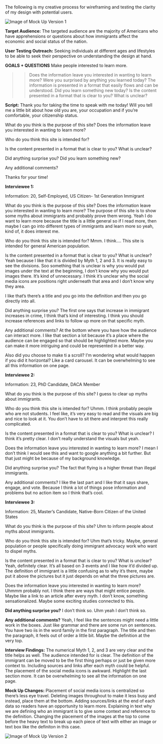The following is my creative process for wireframing and testing the clarity of my design with potential users. 

![Image of Mock Up Version 1](MockUp_Khan1.png)

**Target Audience:** The targeted audience are the majority of Americans who have apprehensions or questions about how immigrants affect the economic and social status of the nation. 

**User Testing Outreach:** Seeking individuals at different ages and lifestyles to be able to seek their perspective on understanding the design at hand. 


**GOALS + QUESTIONS**
Make people interested to learn more.
>>Does the information leave you interested in wanting to learn more? Were you surprised by anything you learned today?
The information is presented in a format that easily flows and can be understood.
>>Did you learn something new today? Is the content presented in a format that is clear to you? What is unclear?

**Script:**
Thank you for taking the time to speak with me today! Will you tell me a little bit about how old you are, your occupation and if you’re comfortable, your citizenship status. 

What do you think is the purpose of this site? Does the information leave you interested in wanting to learn more? 

Who do you think this site is intended for?

Is the content presented in a format that is clear to you? What is unclear? 

Did anything surprise you? Did you learn something new?

Any additional comments?

Thanks for your time! 


**Interviewee 1:**

Information: 
20, Self-Employed, US Citizen- 1st Generation Immigrant 

What do you think is the purpose of this site? Does the information leave you interested in wanting to learn more? 
The purpose of this site is to show some myths about immigrants and probably prove them wrong. Yeah I do want to learn more because the title is a little general so if I read more, then maybe I can go into different types of immigrants and learn more so yeah, kind of, it does interest me.

Who do you think this site is intended for?
Mmm. I think…. This site is intended for general American population. 

Is the content presented in a format that is clear to you? What is unclear? 
Yeah because I like that it is divided by Myth 1, 2 and 3. It is really easy to see the divisions. 
Soo something that is unclear is why you would put images under the text at the beginning, I don’t know why you would put images there. It’s kind of unnecessary. 
I think it’s unclear why the social media icons are positions right underneath that area and I don’t know why they area. 

I like that’s there’s a title and you go into the definition and then you go directly into all. 

Did anything surprise you? 
The first one says that increase in immigrant increases in crime, I think that’s kind of interesting. I think you should increase references and links to follow up more on that specific myth. 

Any additional comments?
At the bottom where you have how the audience can interact more. I like that section a lot because it’s a place where the audience can be engaged so that should be highlighted more. Maybe you can make it more intriguing and could be represented in a better way. 

Also did you choose to make ti a scroll? I’m wondering what would happen if you did it horizontal? Like a card carousel. It can be overwhelming to see all this information on one page. 

**Interviewee 2:**

Information: 
23, PhD Candidate, DACA Member

What do you think is the purpose of this site? 
I guess to clear up myths about immigrants. 

Who do you think this site is intended for?
Uhmm. I think probably people who are not students. I feel like, it’s very easy to read and the visuals are big and nice to look at it. You don’t have to sit there and interpret this really complicated. 

Is the content presented in a format that is clear to you? What is unclear? 
I think it’s pretty clear. I don’t really understand the visuals but yeah. 

Does the information leave you interested in wanting to learn more? 
I mean I don’t think I would see this and want to google anything a bit further. But that just might be because of my background knowledge. 

Did anything surprise you? 
The fact that flying is a higher threat than illegal immigrants. 

Any additional comments?
I like the last part and I like that it says share, engage, and vote. Because I think a lot of things pose information and problems but no action item so I think that’s cool. 


**Interviewee 3:**

Information: 
25, Master’s Candidate, Native-Born Citizen of the United States 

What do you think is the purpose of this site? 
Uhm to inform people about myths about immigrants. 

Who do you think this site is intended for?
Uhm that’s tricky. Maybe, general population or people specifically doing immigrant advocacy work who want to dispel myths.

Is the content presented in a format that is clear to you? What is unclear? 
Yeah, definitely clear. It’s all based on 3 events and I like how it’d divided up. 
The definition of immigrant is a little confusing as to why it’s there, maybe put it above the pictures but it just depends on what the three pictures are. 

Does the information leave you interested in wanting to learn more? 
Uhmmm probably not. I think there are ways that might entice people. Maybe like a link to an article after every myth. I don’t know, something sensationalized. Maybe some exciting studies connected to this. 

**Did anything surprise you?** 
I don’t think so. Uhm yeah I don’t think so. 

**Any additional comments?**
Yeah, I feel like the sentences might need a little work in the boxes. Just like grammar and there are some run on sentences. You have two iis in the word family in the first paragraph. The title and then the paragraph, it feels out of order  a little bit. Maybe the definition at the very top.


**Interview Findings:**
The numerical Myth 1, 2, and 3 are very clear and the title helps as well.
The audience intended for is clear. 
The definition of the immigrant can be moved to be the first thing perhaps or just be given more context to. 
Including sources and links after each myth could be helpful. 
The placement of the social media icons is awkward.
Highlight the last section more. 
It can be overwhelming to see all the information on one page.  

**Mock Up Changes:**
Placement of social media icons is centralized so there’s less eye travel. 
Deleting images throughout to make it less busy and instead, place them at the bottom.
Adding sources/links at the end of each data so readers have an opportunity to learn more. 
Explaining in text why we are defining who an immigrant is to give some context and reference to the definition. 
Changing the placement of the images at the top to come before the heavy text to break up each piece of text with either an image or text box like the definiton in this case. 

![Image of Mock Up Version 2](MockUp_Khan2.png)

